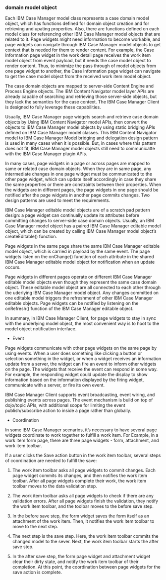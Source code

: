 ### domain model object

Each IBM Case Manager model class represents a case domain model object, 
which has functions defined for domain object creation and for retrieving and upating properties.
Also, there are functions defined on each model class for referencing other IBM Case Manager model objects that are related to it.
Page widgets might need information to become workable, 
and page widgets can navigate through IBM Case Manager model objects to get context that is needed for them to render content.
For example, the Case Information page widget in the work detail page receives the work item model object from event payload,
but it needs the case model object to render content. 
Thus, to minimize the pass through of model objects from one page widget to another, 
the Case Information page widget can navigate to get the case model object from the received work item model object.

The case domain objects are mapped to server-side Content Engine and Process Engine objects. 
The IBM Content Navigator model layer APIs are already capable of searching and retrieving those server-side objects,
but they lack the semantics for the case context. 
The IBM Case Manager Client is designed to fully leverage these capabilities.

Usually, IBM Case Manager page widgets search and retrieve case domain objects by Using IBM Content Navigator model APIs,
then convert the objects to IBM Case Manager model objects by using static bridging APIs defined on IBM Case Manager model classes.
This IBM Content Navigator model to IBM Case Manager Model bridging and delegation design pattern is used in many cases when it is possible.
But, in cases where this pattern does not fit, 
IBM Case Manager model objects still need to communicatte with the IBM Case Manager plugin APIs.

In many cases, page widgets in a page or across pages are mapped to same or related case domain objects. 
When they are in same page, any intermediate changes in one page widget must be communicated to the other page widget,
which can update itself accordingly in case they share the same properties or there are constraints between their properties.
When the widgets are in different pages, 
the page widgets in one page should be notified after the page widgets in another page commits changes.
Two design patterns are used to meet the requirements.

IBM Case Manager editable model objects are of a scratch pad pattern design: 
a page widget can continually update its attributes before committing changes to server-side case domain objects.
Usually, an IBM Case Manager model object has a paired IBM Case Manager editable model object, 
which can be created by calling IBM Case Manager model object’s createEditable() function.

Page widgets in the same page share the same IBM Case Manager editable model object, 
which is carried in payload by the same event. 
The page widgets listen on the onChange() function of each attribute 
in the shared IBM Case Manager editable model object for notification when an update occurs.

Page widgets in different pages operate on different IBM Case Manager editable model objects even though they represent the same case domain object.
These editable model object are all connected to each other through the uderlying IBM Case Manager model object. 
Any changes committed on one editable model triggers the refreshment of other IBM Case Manager editable objects.
Page widgets can be notified by listening on the onRefresh() function of the IBM Case Manager editable object.

In summary, in IBM Case Manager Client, for page widgets to stay in sync with the underlying model object, 
the most convenient way is to hoot to the model object notification interface.

* Event

Page widgets communicate with other page widgets on the same page by using events.
When a user does something like clicking a button or selection something in the widget,
or when a widget receives an information update from a server, the widget can fire an event to inform other widgets on the page.
The widgets that receive the event can respond in some way.
For example, the responding widget could update the display to show information based on the information displayed by the firing widget,
communicate with a server, or fire its own event.

IBM Case Manager Client supports event broadcasting, event wiring, and publishing events across pages.
The event mechanism is build on top of dojo/topic APIs, 
with additional scope for limiting the event publish/subscribe action to inside a page rather than globally.

* Coordination

In some IBM Case Manager scenarios, it’s necessary to have several page widgets coordinate to work together to fulfill a work item.
For Example, in a work item form page, there are three page widgets - form, attachment, and work item toolbar.

If a user clicks the Save action button in the work item toolbar, several steps of coordination are needed to fulfill the save:

1. The work item toolbar asks all page widgets to commit changes. Each page widget commits its changes,
and then notifies the work item toolbar. After all page widgets complete their work, the work item toolbar moves to the data validation step.

2. The work item toolbar asks all page widgets to check if there are any validation errors. After all page widgets finish the validation, 
they notify the work item toolbar, and the toolbar moves to the before save step.

3. In the before save step, the form widget saves the form itself as an attachment of the work item. 
Then, it notifies the work item toolbar to move to the next step.

4. The next step is the save step. Here, the work item toolbar commits the changed model to the sever. 
Next, the work item toolbar starts the after save step.

5. In the after save step, the form page widget and attachment widget clear their dirty state, 
and notify the work item toolbar of their completion. 
At this point, the coordination between page widgets for the save action is complete.














